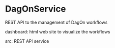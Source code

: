 # DagOnService
REST API to the management of DagOn workflows

dashboard: html web site to visualize the workflows

src: REST API service
